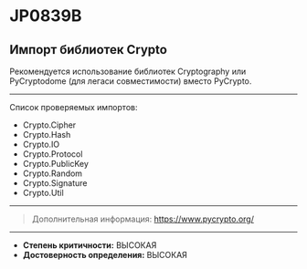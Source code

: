 # JP0839B
## Импорт библиотек Crypto
Рекомендуется использование библиотек Cryptography
или PyCryptodome (для легаси совместимости) вместо PyCrypto.

---
Список проверяемых импортов:

* Crypto.Cipher 
* Crypto.Hash 
* Crypto.IO 
* Crypto.Protocol 
* Crypto.PublicKey 
* Crypto.Random 
* Crypto.Signature 
* Crypto.Util

---
> Дополнительная информация:
> <https://www.pycrypto.org/>
---
* __Степень критичности:__ ВЫСОКАЯ
* __Достоверность определения:__ ВЫСОКАЯ